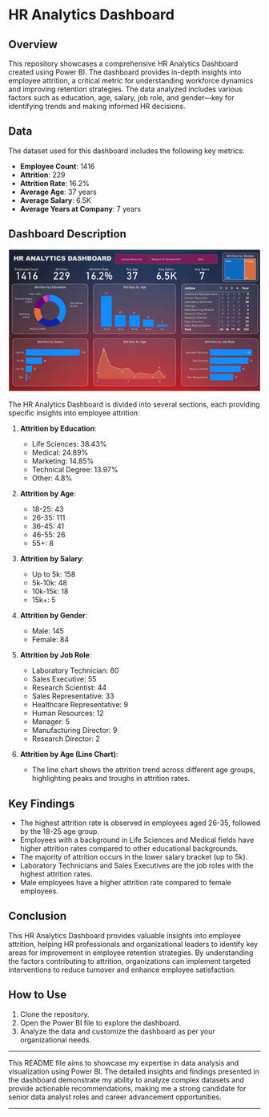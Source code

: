 # HR Analytics Dashboard

## Overview

This repository showcases a comprehensive HR Analytics Dashboard created using Power BI. The dashboard provides in-depth insights into employee attrition, a critical metric for understanding workforce dynamics and improving retention strategies. The data analyzed includes various factors such as education, age, salary, job role, and gender—key for identifying trends and making informed HR decisions.

## Data

The dataset used for this dashboard includes the following key metrics:
- **Employee Count**: 1416
- **Attrition**: 229
- **Attrition Rate**: 16.2%
- **Average Age**: 37 years
- **Average Salary**: 6.5K
- **Average Years at Company**: 7 years

## Dashboard Description

![alt text](./Dashboard.png) 

The HR Analytics Dashboard is divided into several sections, each providing specific insights into employee attrition:

1. **Attrition by Education**: 
   - Life Sciences: 38.43%
   - Medical: 24.89%
   - Marketing: 14.85%
   - Technical Degree: 13.97%
   - Other: 4.8%

2. **Attrition by Age**:
   - 18-25: 43
   - 26-35: 111
   - 36-45: 41
   - 46-55: 26
   - 55+: 8

3. **Attrition by Salary**:
   - Up to 5k: 158
   - 5k-10k: 48
   - 10k-15k: 18
   - 15k+: 5

4. **Attrition by Gender**:
   - Male: 145
   - Female: 84

5. **Attrition by Job Role**:
   - Laboratory Technician: 60
   - Sales Executive: 55
   - Research Scientist: 44
   - Sales Representative: 33
   - Healthcare Representative: 9
   - Human Resources: 12
   - Manager: 5
   - Manufacturing Director: 9
   - Research Director: 2

6. **Attrition by Age (Line Chart)**:
   - The line chart shows the attrition trend across different age groups, highlighting peaks and troughs in attrition rates.

## Key Findings

- The highest attrition rate is observed in employees aged 26-35, followed by the 18-25 age group.
- Employees with a background in Life Sciences and Medical fields have higher attrition rates compared to other educational backgrounds.
- The majority of attrition occurs in the lower salary bracket (up to 5k).
- Laboratory Technicians and Sales Executives are the job roles with the highest attrition rates.
- Male employees have a higher attrition rate compared to female employees.

## Conclusion

This HR Analytics Dashboard provides valuable insights into employee attrition, helping HR professionals and organizational leaders to identify key areas for improvement in employee retention strategies. By understanding the factors contributing to attrition, organizations can implement targeted interventions to reduce turnover and enhance employee satisfaction.

## How to Use

1. Clone the repository.
2. Open the Power BI file to explore the dashboard.
3. Analyze the data and customize the dashboard as per your organizational needs.

---

This README file aims to showcase my expertise in data analysis and visualization using Power BI. The detailed insights and findings presented in the dashboard demonstrate my ability to analyze complex datasets and provide actionable recommendations, making me a strong candidate for senior data analyst roles and career advancement opportunities.

---

